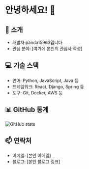 # 안녕하세요! 👋

## 🚀 소개
- 개발자 panda15963입니다
- 관심 분야: [여기에 본인의 관심사 작성]

## 💻 기술 스택
- 언어: Python, JavaScript, Java 등
- 프레임워크: React, Django, Spring 등
- 도구: Git, Docker, AWS 등

## 📊 GitHub 통계
![GitHub stats](https://github-readme-stats.vercel.app/api?username=panda15963&show_icons=true&theme=radical)

## 📫 연락처
- 이메일: [본인 이메일]
- 블로그: [본인 블로그 링크]
